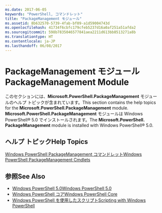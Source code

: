 ```yaml
---
ms.date: 2017-06-05
keywords: "PowerShell, コマンドレット"
title: "PackageManagement モジュール"
ms.assetid: 8b632570-5739-4fab-bf09-a1d59004743d
ms.openlocfilehash: 41734f6cbfc179cfeb5237d16a0af251a51afda2
ms.sourcegitcommit: 598b7835046577841aea2211d613bb8513271a8b
ms.translationtype: HT
ms.contentlocale: ja-JP
ms.lasthandoff: 06/08/2017
---
```

# <a name="packagemanagement-module"></a><span data-ttu-id="d787f-103">PackageManagement モジュール</span><span class="sxs-lookup"><span data-stu-id="d787f-103">PackageManagement Module</span></span>
<span data-ttu-id="d787f-104">このセクションには、**Microsoft.PowerShell.PackageManagement** モジュールのヘルプ トピックが含まれています。</span><span class="sxs-lookup"><span data-stu-id="d787f-104">This section contains the help topics for the **Microsoft.PowerShell.PackageManagement** module.</span></span> <span data-ttu-id="d787f-105">**Microsoft.PowerShell.PackageManagement** モジュールは Windows PowerShell® 5.0 でインストールされます。</span><span class="sxs-lookup"><span data-stu-id="d787f-105">The **Microsoft.PowerShell. PackageManagement** module is installed with Windows PowerShell® 5.0.</span></span>

## <a name="help-topics"></a><span data-ttu-id="d787f-106">ヘルプ トピック</span><span class="sxs-lookup"><span data-stu-id="d787f-106">Help Topics</span></span>
[<span data-ttu-id="d787f-107">Windows PowerShell PackageManagement コマンドレット</span><span class="sxs-lookup"><span data-stu-id="d787f-107">Windows PowerShell PackageManagement Cmdlets</span></span>](http://technet.microsoft.com/library/dn890706(v=wps.640).aspx)

## <a name="see-also"></a><span data-ttu-id="d787f-108">参照</span><span class="sxs-lookup"><span data-stu-id="d787f-108">See Also</span></span>
- [<span data-ttu-id="d787f-109">Windows PowerShell 5.0</span><span class="sxs-lookup"><span data-stu-id="d787f-109">Windows PowerShell 5.0</span></span>](Windows-PowerShell-5.0.md)
- [<span data-ttu-id="d787f-110">Windows PowerShell コア</span><span class="sxs-lookup"><span data-stu-id="d787f-110">Windows PowerShell Core</span></span>](https://technet.microsoft.com/en-us/library/4b75f1e4-f327-48f3-92ab-bf5435094d41)
- [<span data-ttu-id="d787f-111">Windows PowerShell を使用したスクリプト</span><span class="sxs-lookup"><span data-stu-id="d787f-111">Scripting with Windows PowerShell</span></span>](../../getting-started/fundamental/Scripting-with-Windows-PowerShell.md)

